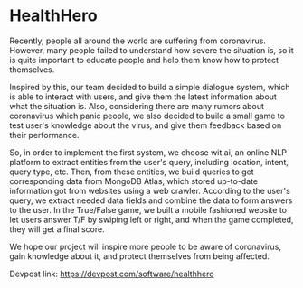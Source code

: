 # HealthHero

Recently, people all around the world are suffering from coronavirus. However, many people failed to understand how severe the situation is, so it is quite important to educate people and help them know how to protect themselves.

Inspired by this, our team decided to build a simple dialogue system, which is able to interact with users, and give them the latest information about what the situation is. Also, considering there are many rumors about coronavirus which panic people, we also decided to build a small game to test user's knowledge about the virus, and give them feedback based on their performance.

So, in order to implement the first system, we choose wit.ai, an online NLP platform to extract entities from the user's query, including location, intent, query type, etc. Then, from these entities, we build queries to get corresponding data from MongoDB Atlas, which stored up-to-date information got from websites using a web crawler. According to the user's query, we extract needed data fields and combine the data to form answers to the user. In the True/False game, we built a mobile fashioned website to let users answer T/F by swiping left or right, and when the game completed, they will get a final score.

We hope our project will inspire more people to be aware of coronavirus, gain knowledge about it, and protect themselves from being affected.

Devpost link: https://devpost.com/software/healthhero
